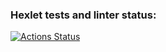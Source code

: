 ### Hexlet tests and linter status:
[![Actions Status](https://github.com/AlekseyNechunaev/java-project-78/workflows/hexlet-check/badge.svg)](https://github.com/AlekseyNechunaev/java-project-78/actions)